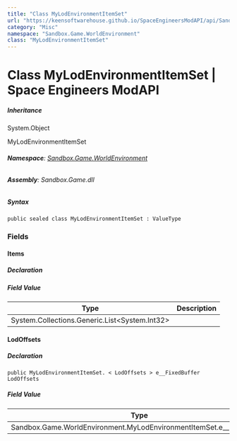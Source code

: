 ```yaml
---
title: "Class MyLodEnvironmentItemSet"
url: "https://keensoftwarehouse.github.io/SpaceEngineersModAPI/api/Sandbox.Game.WorldEnvironment.MyLodEnvironmentItemSet.html"
category: "Misc"
namespace: "Sandbox.Game.WorldEnvironment"
class: "MyLodEnvironmentItemSet"
---
```


# Class MyLodEnvironmentItemSet | Space Engineers ModAPI

##### Inheritance

System.Object

MyLodEnvironmentItemSet

###### **Namespace**: [Sandbox.Game.WorldEnvironment](https://keensoftwarehouse.github.io/SpaceEngineersModAPI/api/Sandbox.Game.WorldEnvironment.html)

###### **Assembly**: Sandbox.Game.dll

##### Syntax

```
public sealed class MyLodEnvironmentItemSet : ValueType
```

### Fields

#### Items

##### Declaration

##### Field Value

| Type | Description |
| --- | --- |
| System.Collections.Generic.List<System.Int32\> |     |

#### LodOffsets

##### Declaration

```
public MyLodEnvironmentItemSet. < LodOffsets > e__FixedBuffer LodOffsets
```

##### Field Value

| Type | Description |
| --- | --- |
| Sandbox.Game.WorldEnvironment.MyLodEnvironmentItemSet.<LodOffsets>e\_\_FixedBuffer |     |